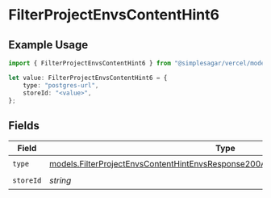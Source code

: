 # FilterProjectEnvsContentHint6

## Example Usage

```typescript
import { FilterProjectEnvsContentHint6 } from "@simplesagar/vercel/models/filterprojectenvsop.js";

let value: FilterProjectEnvsContentHint6 = {
    type: "postgres-url",
    storeId: "<value>",
};
```

## Fields

| Field                                                                                                                                                                        | Type                                                                                                                                                                         | Required                                                                                                                                                                     | Description                                                                                                                                                                  |
| ---------------------------------------------------------------------------------------------------------------------------------------------------------------------------- | ---------------------------------------------------------------------------------------------------------------------------------------------------------------------------- | ---------------------------------------------------------------------------------------------------------------------------------------------------------------------------- | ---------------------------------------------------------------------------------------------------------------------------------------------------------------------------- |
| `type`                                                                                                                                                                       | [models.FilterProjectEnvsContentHintEnvsResponse200ApplicationJSONResponseBodyType](../models/filterprojectenvscontenthintenvsresponse200applicationjsonresponsebodytype.md) | :heavy_check_mark:                                                                                                                                                           | N/A                                                                                                                                                                          |
| `storeId`                                                                                                                                                                    | *string*                                                                                                                                                                     | :heavy_check_mark:                                                                                                                                                           | N/A                                                                                                                                                                          |